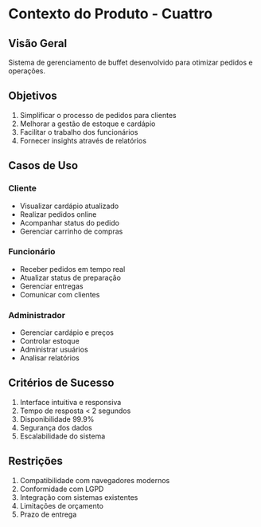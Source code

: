 # Contexto do Produto - Cuattro

## Visão Geral
Sistema de gerenciamento de buffet desenvolvido para otimizar pedidos e operações.

## Objetivos
1. Simplificar o processo de pedidos para clientes
2. Melhorar a gestão de estoque e cardápio
3. Facilitar o trabalho dos funcionários
4. Fornecer insights através de relatórios

## Casos de Uso
### Cliente
- Visualizar cardápio atualizado
- Realizar pedidos online
- Acompanhar status do pedido
- Gerenciar carrinho de compras

### Funcionário
- Receber pedidos em tempo real
- Atualizar status de preparação
- Gerenciar entregas
- Comunicar com clientes

### Administrador
- Gerenciar cardápio e preços
- Controlar estoque
- Administrar usuários
- Analisar relatórios

## Critérios de Sucesso
1. Interface intuitiva e responsiva
2. Tempo de resposta < 2 segundos
3. Disponibilidade 99.9%
4. Segurança dos dados
5. Escalabilidade do sistema

## Restrições
1. Compatibilidade com navegadores modernos
2. Conformidade com LGPD
3. Integração com sistemas existentes
4. Limitações de orçamento
5. Prazo de entrega
